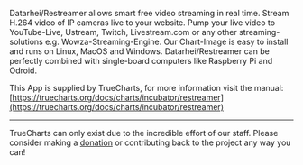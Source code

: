 Datarhei/Restreamer allows smart free video streaming in real time. Stream H.264 video of IP cameras live to your website. Pump your live video to YouTube-Live, Ustream, Twitch, Livestream.com or any other streaming-solutions e.g. Wowza-Streaming-Engine. Our Chart-Image is easy to install and runs on Linux, MacOS and Windows. Datarhei/Restreamer can be perfectly combined with single-board computers like Raspberry Pi and Odroid.

This App is supplied by TrueCharts, for more information visit the manual: [https://truecharts.org/docs/charts/incubator/restreamer](https://truecharts.org/docs/charts/incubator/restreamer)

---

TrueCharts can only exist due to the incredible effort of our staff.
Please consider making a [donation](https://truecharts.org/docs/about/sponsor) or contributing back to the project any way you can!
